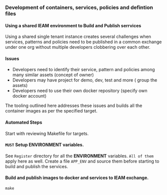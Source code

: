 ### Development of containers, services, policies and defintion files

#### Using a shared IEAM environment to Build and Publish serrvices 

Using a shared single tenant instance creates several challenges when services, patterns and policies need to be published in a common exchange under one org without multiple developers clobbering over each other.

#### Issues

- Developers need to identify their service, pattern and policies among many similar assets (concept of owner)
- Developers may have project for demo, dev, test and more ( group the assets)
- Developers need to use their own docker repository (specify own docker account)

The tooling outlined here addresses these issues and builds all the container images as per the specified target.

#### Automated Steps

Start with reviewing Makefile for targets.

#### `MUST` Setup ENVIRONMENT variables.
See `Register` directory for all the **ENVIRONMENT** variables. `All of them` apply here as well. Create a file `APP_ENV` and source them before starting to build and publish the services.  

#### Build and publish images to docker and services to IEAM exchange.

    make


